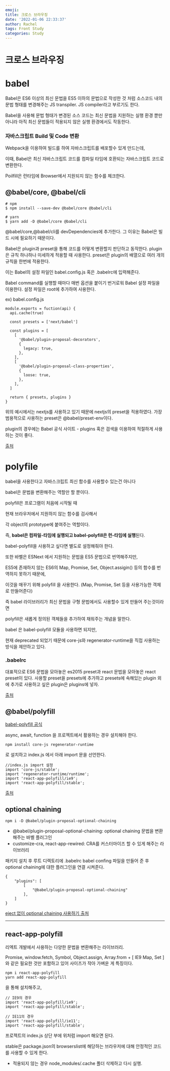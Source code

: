 ```yaml
---
emoji:
title: 크로스 브라우징
date: '2022-01-06 22:33:37'
author: Rachel
tags: Front Study
categories: Study
---
```


# <span style="font-weight: 900;">크로스 브라우징</span>

# babel

Babel은 ES6 이상의 최신 문법을 ES5 이하의 문법으로 작성한 것 처럼 소스코드 내의 문법 형태를 변경해주는 JS transpiler. JS compiler라고 부르기도 한다.

Babel을 사용해 문법 형태가 변경된 소스 코드는 최신 문법을 지원하는 실행 환경 뿐만 아니라 아직 최신 문법들이 적용되지 않은 실행 환경에서도 작동한다.

### 자바스크립트 Build 및 Code 변환

Webpack을 이용하여 빌드를 하여 자바스크립트를 배포할수 있게 만드는데,

이때, Babel은 최신 자바스크립트 코드를 컴파일 타임에 호환되는 자바스크립트 코드로 변환한다.

Poilfill은 런타임에 Browser에서 지원되지 않는 함수를 체크한다.

## @babel/core, @babel/cli

```
# npm
$ npm install --save-dev @babel/core @babel/cli

# yarn
$ yarn add -D @babel/core @babel/cli
```

@babel/core,@babel/cli를 devDependencies에 추가한다. 그 이유는 Babel은 빌드 시에 필요하기 때문이다.

Babel은 plugin과 preset을 통해 코드를 어떻게 변환할지 판단하고 동작한다. plugin은 규칙 하나하나 미세하게 적용할 때 사용한다. preset은 plugin의 배열으로 여러 개의 규칙을 한번에 적용한다.

이는 Babel의 설정 파일인 babel.config.js 혹은 .babelrc에 입력해준다.

Babel command를 실행할 때마다 매번 옵션을 붙이기 번거로워 Babel 설정 파일을 이용한다. 설정 파일은 root에 추가하여 사용한다.

ex) babel.config.js

```
module.exports = fuction(api) {
  api.cache(true)

  const presets = ['next/babel']

  const plugins = [
    [
      '@babel/plugin-proposal-decorators',
      {
        legacy: true,
      },
    ],
    [
      '@babel/plugin-proposal-class-properties',
      {
        loose: true,
      },
    ],
  ]

  return { presets, plugins }
}
```

위의 예시에서는 nextjs를 사용하고 있기 때문에 nextjs의 preset을 적용하였다. 가장 범용적으로 사용하는 preset은 @babel/preset-env이다.

plugin의 경우에는 Babel 공식 사이트 - plugins 혹은 검색을 이용하여 적절하게 사용하는 것이 좋다.

[출처](https://velog.io/@404_jjuya/Babel)

# polyfile

babel을 사용한다고 자바스크립트 최신 함수를 사용할수 있는건 아니다

babel은 문법을 변환해주는 역할만 할 뿐이다.

polyfill은 프로그램이 처음에 시작될 때

현재 브라우저에서 지원하지 않는 함수를 검사해서

각 object의 prototype에 붙여주는 역할이다.

즉, **babel은 컴파일-타임에 실행되고 babel-polyfill은 런-타임에 실행**된다.

babel-polyfill을 사용하고 싶다면 별도로 설정해줘야 한다.

또한 바벨은 ESNext 에서 지원하는 문법을 ES5 문법으로 번역해주지만,

ES5에 존재하지 않는 ES6의 Map, Promise, Set, Object.assigin() 등의 함수를 번역하지 못하기 때문에,

이것을 매꾸기 위해 polyfill 을 사용한다. (Map, Promise, Set 등을 사용가능한 객체로 만들어준다)

즉 babel 라이브러리가 최신 문법을 구형 문법에서도 사용할수 있게 만들어 주는것이라면

polyfill은 새롭게 정의된 객체들을 추가하여 채워주는 개념을 말한다.

babel 은 babel-polyfill 모듈을 사용하면 되지만,

현재 deprecated 되었기 때문에 core-js와 regenerator-runtime을 직접 사용하는 방식을 제안하고 있다.

### .babelrc

대표적으로 ES6 문법을 모아놓은 es2015 preset과 react 문법을 모아놓은 react preset이 있다. 사용할 preset을 presets에 추가하고 presets에 속해있는 plugin 외에 추가로 사용하고 싶은 plugin은 plugins에 넣자.

[출처](https://ljs0705.medium.com/babel-%EC%9D%B4%ED%95%B4%ED%95%98%EA%B8%B0-a1d0e6bd021a)

## @babel/polyfill

[babel-polyfill 공식](https://babeljs.io/docs/en/babel-polyfill)

async, await, function 을 프로젝트에서 활용하는 경우 설치해야 한다.

```
npm install core-js regenerator-runtime
```

로 설치하고 index.js 에서 아래 import 문을 선언한다.

```
//index.js import 설정
import 'core-js/stable';
import 'regenerator-runtime/runtime';
import 'react-app-polyfill/ie9';
import 'react-app-polyfill/stable';
```

[출처](https://devhyun.com/blog/post/16)

## optional chaining

```
npm i -D @babel/plugin-proposal-optional-chaining
```

- @babel/plugin-proposal-optional-chaining: optional chaining 문법을 변환해주는 바벨 플러그인
- customize-cra, react-app-rewired: CRA를 커스터마이즈 할 수 있게 해주는 라이브러리

패키지 설치 후 루트 디렉토리에 .babelrc babel confing 파일을 만들어 준 후 optional chaining에 대한 플러그인을 연결 시켜준다.

```
{
    "plugins": [
        [
            "@babel/plugin-proposal-optional-chaining"
        ],
    ]
}
```

[eject 없이 optional chaining 사용하기 출처](https://sustainable-dev.tistory.com/126)

---

## react-app-polyfill

리엑트 개발에서 사용하는 다양한 문법을 변환해주는 라이브러리.

Promise, window.fetch, Symbol, Object.assign, Array.from + [ IE9 Map, Set ]와 같은 필요한 것만 포함하고 있어 사이즈가 작아 가벼운 게 특징이다.

```
npm i react-app-polyfill
yarn add react-app-polyfill
```

을 통해 설치해주고,

```
// IE9의 경우
import 'react-app-polyfill/ie9';
import 'react-app-polyfill/stable';

// IE11의 경우
import 'react-app-polyfill/ie11';
import 'react-app-polyfill/stable';
```

프로젝트의 index.js 상단 부에 위처럼 import 해오면 된다.

stable은 package.json의 browserslist에 해당하는 브라우저에 대해 안정적인 코드를 사용할 수 있게 한다.

- 적용되지 않는 경우 node_modules/.cache 폴더 삭제하고 다시 실행.
